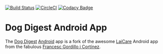 [![Build Status](https://travis-ci.org/Crazy-Marvin/Dog-Digest-Android.svg?branch=master)](https://travis-ci.org/Crazy-Marvin/Dog-Digest-Android)
[![CircleCI](https://circleci.com/gh/Crazy-Marvin/Dog-Digest-Android.svg?style=svg)](https://circleci.com/gh/Crazy-Marvin/Dog-Digest-Android)
[![Codacy Badge](https://api.codacy.com/project/badge/Grade/ed52bf8342af44569d53751b548d20e1)](https://www.codacy.com/app/CrazyMarvin/Dog-Digest-Android?utm_source=github.com&amp;utm_medium=referral&amp;utm_content=Crazy-Marvin/Dog-Digest-Android&amp;utm_campaign=Badge_Grade)

# Dog Digest Android App

The [Dog Digest](https://poopjournal.rocks/DogDigest/) [Android](https://www.android.com/) app is a fork of the awesome [LaiCare](https://gitlab.com/LaiCare/laicare) Android app from the fabulous [Francesc Gordillo i Cortínez](https://frangor.info).
